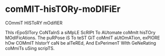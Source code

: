 # comMIT-hisTORy-moDIFiEr
COmmiT HISToRY mOdifIER

ThIs rEpoSITory CoNTaInS a siMpLE ScRIPt To AUtomate coMmIt hisTOry MOdIFicAtions. The puRPose iS To teST GiT coMmIT aUtOmATion, exPlORE hOw COMmIT hIstorY caN be alTeREd, And ExPerimenT WIth GeNeRating coMmiTs uSing scripTS.
